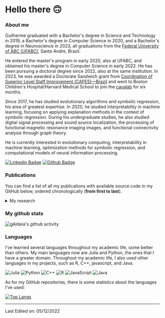 # Hello there :upside_down_face:

### About me

Guilherme graduated with a Bachelor's degree in Science and Technology in 2019, a Bachelor's degree in Computer Science in 2020, and a Bachelor's degree in Neuroscience in 2023, all graduations from the [Federal University of ABC (UFABC)](https://www.ufabc.edu.br/en/), Santo Andre, Brazil.

He entered the master's program in early 2020, also at UFABC, and obtained his master's degree in Computer Science in early 2022. He has been pursuing a doctoral degree since 2022, also at the same institution. In 2023, he was awarded a Doctorate Sandwich grant from [Coordination of Superior Level Staff Improvement (CAPES)—Brazil](https://www.gov.br/capes/pt-br) and went to Boston Children's Hospital/Harvard Medical School to join the [cavalab](https://cavalab.org/) for six months. 

Since 2017, he has studied evolutionary algorithms and symbolic regression, his area of greatest expertise. In 2020, he studied interpretability in machine learning, focusing on applying explanation methods in the context of symbolic regression. During his undergraduate studies, he also studied digital signal processing and sound source localization, the processing of functional magnetic resonance imaging images, and functional connectivity analysis through graph theory. 

He is currently interested in evolutionary computing, interpretability in machine learning, optimization methods for symbolic regression, and computational models of neural information processing.

[![Linkedin Badge](https://img.shields.io/badge/-LinkedIn-blue?style=flat-square&logo=Linkedin&logoColor=white&link=https://www.linkedin.com/in/guilherme-aldeia-0a8a0b21b/)](https://www.linkedin.com/in/guilherme-aldeia-0a8a0b21b/)
[![Github Badge](https://img.shields.io/badge/-Github-000?style=flat-square&logo=Github&logoColor=white&link=https://github.com/gAldeia)](https://github.com/gAldeia)
 
### Publications

You can find a list of all my publications with available source code in my GitHub below, ordered chronologically (**from first to last**).

<details>
  <summary>My research</summary>
  
  * [Lightweight symbolic regression with the interaction-transformation representation](https://ieeexplore.ieee.org/abstract/document/8477951) ([:open_file_folder: github repo](https://github.com/gAldeia/laboratory-assistant))
  * [A Parametric Study of Interaction-Transformation Evolutionary Algorithm for Symbolic Regression](https://ieeexplore.ieee.org/abstract/document/9185521) ([:open_file_folder: github repo](https://github.com/gAldeia/sensitivity-analysis-ITSR))
  * [Interaction–Transformation Evolutionary Algorithm for Symbolic Regression](https://direct.mit.edu/evco/article-abstract/29/3/367/97354/Interaction-Transformation-Evolutionary-Algorithm) ([:open_file_folder: github repo](https://github.com/gAldeia/experiments-ITEA-paper))
  * [Measuring feature importance of symbolic regression models using partial effects](https://dl.acm.org/doi/abs/10.1145/3449639.3459302) ([:open_file_folder: github repo](https://github.com/gAldeia/partial-effects-ITEA))
  * [Interpretability in symbolic regression: a benchmark of explanatory methods using the Feynman data set](https://link.springer.com/article/10.1007/s10710-022-09435-x) ([:open_file_folder: github repo](https://github.com/gAldeia/iirsBenchmark))
  * [Interaction-transformation evolutionary algorithm with coefficients optimization](https://dl.acm.org/doi/abs/10.1145/3520304.3533987) ([:open_file_folder: github repo](https://github.com/gAldeia/itea-julia))
  * [Inexact Simplification of Symbolic Regression Expressions with Locality-sensitive Hashing](https://arxiv.org/abs/2404.05898) ([:open_file_folder: github repo](https://github.com/gAldeia/hashing-symbolic-expressions))
</details>

### My github stats

<!--
![gAldeia's github stats](https://github-readme-stats.vercel.app/api?username=gAldeia&show_icons=true&theme=merko)
-->

![gAldeia's github activity](https://github-readme-streak-stats.herokuapp.com/?user=gAldeia&theme=tokyonight&hide_border=true)

### Languages

I've learned several languages throughout my academic life, some better than others. My main languages now are Julia and Python, the ones that I have a greater domain. Throughout my academic life, I also used other languages in my projects, such as R, C++, javascript, and Java.

![Julia](https://img.shields.io/badge/-Julia-9558B2?style=flat-square&logo=julia&logoColor=white)
![Python](https://img.shields.io/badge/python-3670A0?style=flat-square&logo=python&logoColor=ffdd54)
![C++](https://img.shields.io/badge/c++-%2300599C.svg?style=flat-square&logo=c%2B%2B&logoColor=white)
![R](https://img.shields.io/badge/r-%23276DC3.svg?style=flat-square&logo=r&logoColor=white)
![JavaScript](https://img.shields.io/badge/javascript-%23323330.svg?style=flat-square&logo=javascript&logoColor=%23F7DF1E)
![Java](https://img.shields.io/badge/java-%23ED8B00.svg?style=flat-badge&logo=java&logoColor=white)

As for my GitHub repositories, there is some statistics about the languages I've used:

[![Top Langs](https://github-readme-stats.vercel.app/api/top-langs/?username=gAldeia&layout=compact&hide=jupyter%20notebook,html)](https://github.com/anuraghazra/github-readme-stats)

-----
Last Edited on: 05/12/2022
